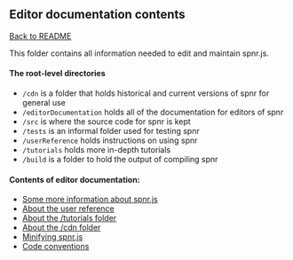 ## Editor documentation contents

[Back to README](/README.md)

This folder contains all information needed to edit and maintain spnr.js.

#### The root-level directories
- `/cdn` is a folder that holds historical and current versions of spnr for general use
- `/editorDocumentation` holds all of the documentation for editors of spnr
- `/src` is where the source code for spnr is kept
- `/tests` is an informal folder used for testing spnr
- `/userReference` holds instructions on using spnr
- `/tutorials` holds more in-depth tutorials
- `/build` is a folder to hold the output of compiling spnr

#### Contents of editor documentation:
- [Some more information about spnr.js](aboutSpnr.md)
- [About the user reference](aboutReference.md)
- [About the /tutorials folder](aboutTutorials.md)
- [About the /cdn folder](cdn.md)
- [Minifying spnr.js](minifying.md)
- [Code conventions](codeConventions.md)
